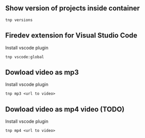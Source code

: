 ## Show version of projects inside container
```
tnp versions
```


## Firedev extension for Visual Studio Code 

Install vscode plugin

```
tnp vscode:global
```


## Dowload video as mp3

Install vscode plugin

```
tnp mp3 <url to video>
```


## Dowload video as mp4 video (TODO)

Install vscode plugin

```
tnp mp4 <url to video>
```
